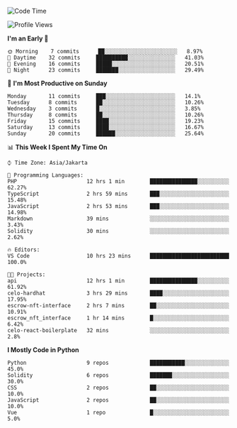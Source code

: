 <!--START_SECTION:waka-->
![Code Time](http://img.shields.io/badge/Code%20Time-1%2C133%20hrs%2046%20mins-blue)

![Profile Views](http://img.shields.io/badge/Profile%20Views-0-blue)

**I'm an Early 🐤** 

```text
🌞 Morning    7 commits      ██░░░░░░░░░░░░░░░░░░░░░░░   8.97% 
🌆 Daytime    32 commits     ██████████░░░░░░░░░░░░░░░   41.03% 
🌃 Evening    16 commits     █████░░░░░░░░░░░░░░░░░░░░   20.51% 
🌙 Night      23 commits     ███████░░░░░░░░░░░░░░░░░░   29.49%

```
📅 **I'm Most Productive on Sunday** 

```text
Monday       11 commits     ███░░░░░░░░░░░░░░░░░░░░░░   14.1% 
Tuesday      8 commits      ██░░░░░░░░░░░░░░░░░░░░░░░   10.26% 
Wednesday    3 commits      █░░░░░░░░░░░░░░░░░░░░░░░░   3.85% 
Thursday     8 commits      ██░░░░░░░░░░░░░░░░░░░░░░░   10.26% 
Friday       15 commits     ████░░░░░░░░░░░░░░░░░░░░░   19.23% 
Saturday     13 commits     ████░░░░░░░░░░░░░░░░░░░░░   16.67% 
Sunday       20 commits     ██████░░░░░░░░░░░░░░░░░░░   25.64%

```


📊 **This Week I Spent My Time On** 

```text
⌚︎ Time Zone: Asia/Jakarta

💬 Programming Languages: 
PHP                      12 hrs 1 min        ███████████████░░░░░░░░░░   62.27% 
TypeScript               2 hrs 59 mins       ███░░░░░░░░░░░░░░░░░░░░░░   15.48% 
JavaScript               2 hrs 53 mins       ███░░░░░░░░░░░░░░░░░░░░░░   14.98% 
Markdown                 39 mins             ░░░░░░░░░░░░░░░░░░░░░░░░░   3.43% 
Solidity                 30 mins             ░░░░░░░░░░░░░░░░░░░░░░░░░   2.62%

🔥 Editors: 
VS Code                  10 hrs 23 mins      █████████████████████████   100.0%

🐱‍💻 Projects: 
api                      12 hrs 1 min        ███████████████░░░░░░░░░░   61.92% 
celo-hardhat             3 hrs 29 mins       ████░░░░░░░░░░░░░░░░░░░░░   17.95% 
escrow-nft-interface     2 hrs 7 mins        ██░░░░░░░░░░░░░░░░░░░░░░░   10.91% 
escrow_nft_interface     1 hr 14 mins        █░░░░░░░░░░░░░░░░░░░░░░░░   6.42% 
celo-react-boilerplate   32 mins             ░░░░░░░░░░░░░░░░░░░░░░░░░   2.8%

```

**I Mostly Code in Python** 

```text
Python                   9 repos             ███████████░░░░░░░░░░░░░░   45.0% 
Solidity                 6 repos             ███████░░░░░░░░░░░░░░░░░░   30.0% 
CSS                      2 repos             ██░░░░░░░░░░░░░░░░░░░░░░░   10.0% 
JavaScript               2 repos             ██░░░░░░░░░░░░░░░░░░░░░░░   10.0% 
Vue                      1 repo              █░░░░░░░░░░░░░░░░░░░░░░░░   5.0%

```



<!--END_SECTION:waka-->
